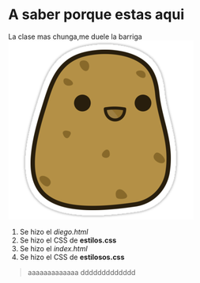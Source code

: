# A saber porque estas aqui
La clase mas chunga,me duele la barriga
![Ayuda](/patata.png)

1. Se hizo el _diego.html_
1. Se hizo el CSS de **estilos.css**
1. Se hizo el _index.html_ 
1. Se hizo el CSS de **estilosos.css**
> aaaaaaaaaaaaa 
> ddddddddddddd
